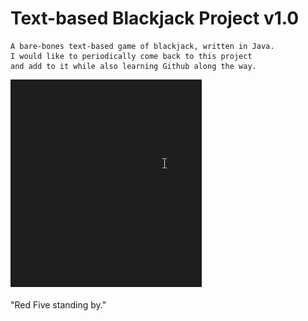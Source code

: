 # Text-based Blackjack Project v1.0
    A bare-bones text-based game of blackjack, written in Java.
    I would like to periodically come back to this project
    and add to it while also learning Github along the way.
![](BlackJackOutputGif.gif)
<br/>
<br/>"Red Five standing by."
